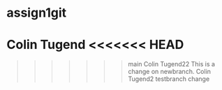 # assign1git
Colin Tugend
<<<<<<< HEAD
=======
>>>>>>> main
Colin Tugend22
This is a change on newbranch.
Colin Tugend2
testbranch change


